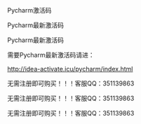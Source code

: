 Pycharm激活码

Pycharm最新激活码

Pycharm最新激活码

需要Pycharm最新激活码请进：

http://idea-activate.icu/pycharm/index.html

无需注册即可购买！！！客服QQ：351139863

无需注册即可购买！！！客服QQ：351139863

无需注册即可购买！！！客服QQ：351139863

